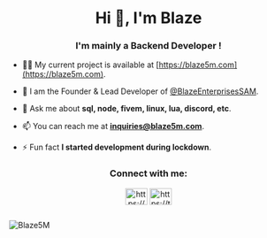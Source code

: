<h1 align="center">Hi 👋, I'm Blaze </h1>
<h3 align="center">I'm mainly a Backend Developer !</h3>


- 👨‍💻 My current project is available at [https://blaze5m.com](https://blaze5m.com).

- 📝 I am the Founder & Lead Developer of [@BlazeEnterprisesSAM](https://github.com/BlazeEnterprisesSAM).

- 💬 Ask me about **sql, node, fivem, linux, lua, discord, etc**.

- 📫 You can reach me at **inquiries@blaze5m.com**.

- ⚡ Fun fact **I started development during lockdown**.


<h3 align="center">Connect with me:</h3>
<p align="center">
<a href="https://discord.gg/blaze5M" target="blank"><img align="center" src="https://raw.githubusercontent.com/rahuldkjain/github-profile-readme-generator/master/src/images/icons/Social/discord.svg" alt="https://discord.gg/" height="30" width="40" /></a>
<a href="https://twitter.com/blaze5M" target="blank"><img align="center" src="https://raw.githubusercontent.com/rahuldkjain/github-profile-readme-generator/master/src/images/icons/Social/twitter.svg" alt="https://twitter.com/" height="30" width="40" /></a>
</p>

<p href="Sandwich" align="center">
    <img alt="" src=https://lanyard.cnrad.dev/api/997512351760789507>
</p>

<p><img align="center" src="https://github-readme-streak-stats.herokuapp.com/?user=Blaze5M&" alt="Blaze5M" /></p>
